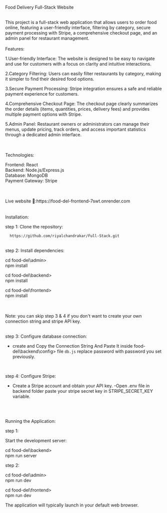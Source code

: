 

Food Delivery Full-Stack Website

<br>
This project is a full-stack web application that allows users to order food online, featuring a user-friendly interface, filtering by category, secure payment processing with Stripe, a comprehensive checkout page, and an admin panel for restaurant management.
<br>
<br>
Features:



 1.User-friendly Interface:  The website is designed to be easy to navigate and use for customers with a focus on clarity   and intuitive interactions.
 
 2.Category Filtering:  Users can easily filter restaurants by category, making it simpler to find their desired food options.

 3.Secure Payment Processing:  Stripe integration ensures a safe and reliable payment experience for customers.

 4.Comprehensive Checkout Page:  The checkout page clearly summarizes the order details (items, quantities, prices, delivery fees) and provides multiple payment options with Stripe.

 5.Admin Panel:  Restaurant owners or administrators can manage their menus, update pricing, track orders, and access important statistics through a dedicated admin interface.


<br>
<br>
Technologies:


 Frontend: React <br>
 Backend: Node.js/Express.js<br>
 Database: MongoDB<br>
 Payment Gateway: Stripe<br>


<br>
<br>
Live website 🔗:https://food-del-frontend-7swt.onrender.com<br>


<br>
<br>
Installation:




  step 1: Clone the repository:

      https://github.com/riyalchandrakar/Full-Stack.git   
   <br>
  step 2: Install dependencies:
   
   cd food-del\admin><br>
   npm install 

   cd food-del\backend><br>
   npm install

   cd food-del\frontend><br>
   npm install


<br>
<br>
Note: you can skip step 3 & 4 if you don't want to create your own connection string and stripe API key.

<br>
<br>
   
step 3: Configure database connection:<br>


   - create and Copy the Connection String And Paste It inside food-del\backend\config>  file `db.js` replace password    with password you set previously.


<br>

step 4: Configure Stripe:<br>


   - Create a Stripe account and obtain your API key.
   -Open .env file in backend folder paste your stripe secret key in STRIPE_SECRET_KEY variable.

<br>
<br>

Running the Application:


   step 1: 
   
   Start the development server:
   
   cd food-del\backend><br>
   npm  run server

   step 2:
  
   cd food-del\admin><br>
   npm  run dev

   cd food-del\frontend><br>
   npm  run dev
   
 The application will typically launch in your default web browser.



